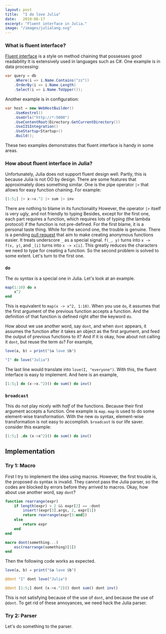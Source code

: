 ```yaml
---
layout: post
title:  "I do love Julia"
date:   2018-06-17
excerpt: "Fluent interface in Julia."
image: "/images/julialang.svg"
---
```


### What is fluent interface?

[Fluent interface](https://en.wikipedia.org/wiki/Fluent_interface) is a style on method chaining that possesses good readability
It is extensively used in languages such as C#.
One example is in data processing:

```csharp
var query = db
    .Where(i => i.Name.Contains("zz"))
    .OrderBy(i => i.Name.Length)
    .Select(i => i.Name.ToUpper());
```

Another example is in configuration:

```csharp
var host = new WebHostBuilder()
    .UseKestrel()
    .UseUrls("http://*:5000")
    .UseContentRoot(Directory.GetCurrentDirectory())
    .UseIISIntegration()
    .UseStartup<Startup>()
    .Build();
```

These two examples demonstrates that fluent interface is handy in some areas.

### How about fluent interface in Julia?

Unfortunately, Julia does not support fluent design well.
Partly, this is because Julia is not OO by design.
There are some features that approximately does something similar.
One is the pipe operator `|>` that allows for easy function chaining.
For example:

```julia
[1:5;] |> x->x.^2 |> sum |> inv
```

There are nothing to blame in its functionality
However, the operator `|>` itself is very ugly, and not friendly to typing
Besides, except for the first one, each part requires a function,
which requires lots of typing (the lambda protocol) if the function is not pre-defined.
For the first blame, it is a personal taste thing.
While for the second one, the trouble is genuine.
There is a pending [pull request](https://github.com/JuliaLang/julia/pull/24990) that aim to make creating anonymous functions easier.
It treats underscore `_` as a special signal.
`f(_, y)` turns into `x -> f(x, y)`, and `_[i]` turns into `x -> x[i]`.
This greatly reduces the characters we need to type for creating a function.
So the second problem is solved to some extent.
Let's turn to the first one.

### `do`

The `do` syntax is a special one in Julia. Let's look at an example.

```julia
map(1:10) do x
    x^2
end
```

This is equivalent to `map(x -> x^2, 1:10)`.
When you use `do`, it assumes that the first argument of the previous function accepts a function.
And the definition of that function is defined right after the keyword `do`.

How about we use another word, say `dont`, and when `dont` appears,
it assumes the function after it takes an object as the first argument,
and feed the output of previous functions to it?
And if it is okay, how about not calling it `dont`, but reuse the term `do`?
For example,

```julia
love(a, b) = print("$a love $b")

"I" do love("Julia")
```

The last line would translate into `love(I, "everyone")`.
With this, the fluent interface is easy to implement.
And here is an example,

```julia
[1:5;] do (x->x.^2)() do sum() do inv()
```
### `broadcast`

This do not play nicely with <i>half</i> of the functions.
Because their first argument accepts a function.
One example is `map`.
`map` is used to do some element-wise transformation.
With the new `do` syntax, element-wise transformation is not easy to accomplish.
`broadcast` is our life saver.
consider this example:

```julia
[1:5;] .do (x->x^2)() do sum() do inv()
```

## Implementation

### Try 1: Macro

First I try to implement the idea using macros.
However, the first trouble is, the proposed `do` syntax is invalid.
They cannot pass the Julia parser, so the codes are blocked by errors before they arrived to macros.
Okay, how about use another word, say `dont`?

```julia
function rearrange(expr)
    if length(expr) > 2 && expr[2] == :dont
        insert!(expr[3].args, 2, expr[1])
        return rearrange(expr[3:end])
    else
        return expr
    end
end

macro dont(something...)
    esc(rearrange(something)[1])
end
```

Then the following code works as expected.

```julia
love(a, b) = print("$a love $b")

@dont "I" dont love("Julia")

@dont [1:5;] dont (x->x.^2)() dont sum() dont inv()
```

This is not satisfying because of the use of `dont`, and because the use of `@dont`.
To get rid of these annoyances, we need hack the Julia parser.

### Try 2: Parser

Let's do something to the parser.
